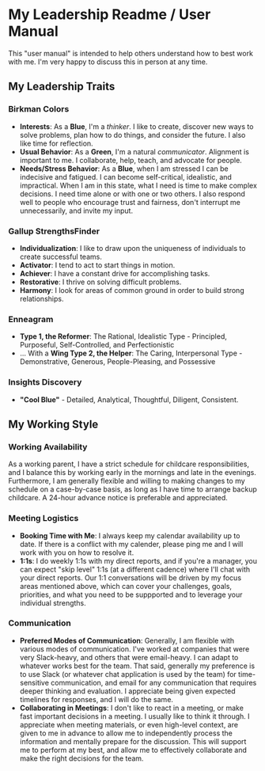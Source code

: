 # My Leadership Readme / User Manual
This "user manual" is intended to help others understand how to best work with me. I'm very happy to discuss this in person at any time.

## My Leadership Traits
### Birkman Colors
* **Interests**: As a **Blue**, I'm a *thinker*. I like to create, discover new ways to solve problems, plan how to do things, and consider the future. I also like time for reflection. 
* **Usual Behavior**: As a **Green**, I'm a natural *communicator*. Alignment is important to me. I collaborate, help, teach, and advocate for people.  
* **Needs/Stress Behavior**: As a **Blue**, when I am stressed I can be indecisive and fatigued. I can become self-critical, idealistic, and impractical. When I am in this state, what I need is time to make complex decisions. I need time alone or with one or two others. I also respond well to people who encourage trust and fairness, don't interrupt me unnecessarily, and invite my input.

### Gallup StrengthsFinder
* **Individualization**: I like to draw upon the uniqueness of individuals to create successful teams.
* **Activator**: I tend to act to start things in motion.
* **Achiever**: I have a constant drive for accomplishing tasks.
* **Restorative**: I thrive on solving difficult problems.
* **Harmony**: I look for areas of common ground in order to build strong relationships.

### Enneagram
* **Type 1, the Reformer**: The Rational, Idealistic Type - Principled, Purposeful, Self-Controlled, and Perfectionistic
* ... With a **Wing Type 2, the Helper**: The Caring, Interpersonal Type - Demonstrative, Generous, People-Pleasing, and Possessive

### Insights Discovery
* **"Cool Blue"** - Detailed, Analytical, Thoughtful, Diligent, Consistent.

## My Working Style
### Working Availability
As a working parent, I have a strict schedule for childcare responsibilities, and I balance this by working early in the mornings and late in the evenings. Furthermore, I am generally flexible and willing to making changes to my schedule on a case-by-case basis, as long as I have time to arrange backup childcare. A 24-hour advance notice is preferable and appreciated.

### Meeting Logistics
* **Booking Time with Me**: I always keep my calendar availability up to date. If there is a conflict with my calender, please ping me and I will work with you on how to resolve it.
* **1:1s**: I do weekly 1:1s with my direct reports, and if you're a manager, you can expect "skip level" 1:1s (at a different cadence) where I'll chat with your direct reports. Our 1:1 conversations will be driven by my focus areas mentioned above, which can cover your challenges, goals, priorities, and what you need to be suppported and to leverage your individual strengths.

### Communication
* **Preferred Modes of Communication**: Generally, I am flexible with various modes of communication. I've worked at companies that were very Slack-heavy, and others that were email-heavy. I can adapt to whatever works best for the team. That said, generally my preference is to use Slack (or whatever chat application is used by the team) for time-sensitive communication, and email for any communication that requires deeper thinking and evaluation. I appreciate being given expected timelines for responses, and I will do the same.
* **Collaborating in Meetings**: I don't like to react in a meeting, or make fast important decisions in a meeting. I usually like to think it through. I appreciate when meeting materials, or even high-level context, are given to me in advance to allow me to independently process the information and mentally prepare for the discussion. This will support me to perform at my best, and allow me to effectively collaborate and make the right decisions for the team.

